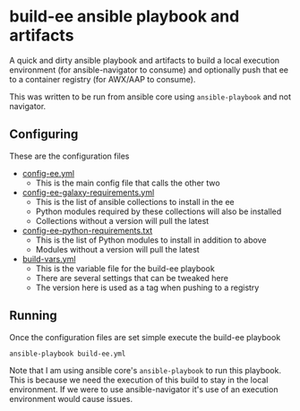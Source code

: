 # build-ee ansible playbook and artifacts

A quick and dirty ansible playbook and artifacts to build a local execution environment (for ansible-navigator to consume) and optionally push that ee to a container registry (for AWX/AAP to consume).

This was written to be run from ansible core using ```ansible-playbook``` and not navigator.

## Configuring

These are the configuration files
* [config-ee.yml](./config-ee.yml)
  * This is the main config file that calls the other two
* [config-ee-galaxy-requirements.yml](./config-ee-galaxy-requirements.yml)
  * This is the list of ansible collections to install in the ee
  * Python modules required by these collections will also be installed
  * Collections without a version will pull the latest
* [config-ee-python-requirements.txt](./config-ee-python-requirements.txt)
  * This is the list of Python modules to install in addition to above
  * Modules without a version will pull the latest
* [build-vars.yml](./build-vars.yml)
  * This is the variable file for the build-ee playbook
  * There are several settings that can be tweaked here
  * The version here is used as a tag when pushing to a registry

## Running

Once the configuration files are set simple execute the build-ee playbook
```
ansible-playbook build-ee.yml
```

Note that I am using ansible core's ```ansible-playbook``` to run this playbook.
This is because we need the execution of this build to stay in the local environment.
If we were to use ansible-navigator it's use of an execution environment would cause issues.
